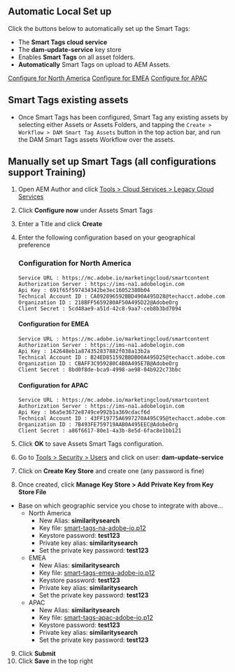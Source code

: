 ## Automatic Local Set up

Click the buttons below to automatically set up the Smart Tags:

* The **Smart Tags cloud service**
* The **dam-update-service** key store
* Enables **Smart Tags** on all asset folders.
* **Automatically** Smart Tags on upload to AEM Assets.

<a href="/apps/demo-utils/instructions/smart-tags.install.html?region=na" class="button">Configure for North America</a>
<a href="/apps/demo-utils/instructions/smart-tags.install.html?region=emea" class="button">Configure for EMEA</a>
<a href="/apps/demo-utils/instructions/smart-tags.install.html?region=apac" class="button">Configure for APAC</a>

## Smart Tags existing assets

* Once Smart Tags has been configured, Smart Tag any existing assets by selecting either Assets or Assets Folders, and tapping the `Create > Workflow > DAM Smart Tag Assets` button in the top action bar, and run the DAM Smart Tags assets Workflow over the assets.

## Manually set up Smart Tags (all configurations support Training)

1. Open AEM Author and click <a href="/etc/cloudservices.html" x-cq-linkchecker="skip" target="_blank">Tools > Cloud Services > Legacy Cloud Services</a>
2. Click **Configure now** under Assets Smart Tags
3. Enter a Title and click **Create**
4. Enter the following configuration based on your geographical preference

    ### Configuration for North America

    ```plain
    Service URL : https://mc.adobe.io/marketingcloud/smartcontent
    Authorization Server : https://ims-na1.adobelogin.com
    Api Key : 691f65f597434342be3ec16052380b04
    Technical Account ID : CA092896592BBD490A495D28@techacct.adobe.com
    Organization ID : 218BFF5659280AF50A495D22@AdobeOrg
    Client Secret : 5cd48ae9-a51d-42c8-9aa7-ceb8b3bd7094
    ```

    #### Configuration for EMEA

    ```plain
    Service URL : https://mc.adobe.io/marketingcloud/smartcontent
    Authorization Server : https://ims-na1.adobelogin.com
    Api Key : 142648eb1a874352837882f038a13b2a
    Technical Account ID : B24ED851592BBDB00A495D25@techacct.adobe.com
    Organization ID : CBAFF3C959280C4B0A495E7B@AdobeOrg
    Client Secret : 8bd0f8de-bca9-4998-ae98-04b922c73bbc
    ```

    #### Configuration for APAC

    ```plain
    Service URL : https://mc.adobe.io/marketingcloud/smartcontent
    Authorization Server : https://ims-na1.adobelogin.com
    Api Key : b6a5e3672e8749ce992b1a369cdacf6d
    Technical Account ID : 43FF19775A6997270A495C95@techacct.adobe.com
    Organization ID : 7B493FE759719AAB0A495EEC@AdobeOrg
    Client Secret : a86f6617-80e1-4a3b-8e5d-6fac8e1bb121
    ```

5. Click **OK** to save Assets Smart Tags configuration.
6. Go to <a href="/libs/granite/security/content/useradmin.html" target="_blank">Tools > Security > Users</a> and click on user: **dam-update-service**
7. Click on **Create Key Store** and create one (any password is fine)
8. Once created, click **Manage Key Store > Add Private Key from Key Store File**  
  * Base on which geographic service you chose to integrate with above...
      * North America
         * New Alias: **similaritysearch**
        * Key file: <a href="/apps/demo-utils/resources/smart-tags/smart-tags-na-adobe-io.p12" x-cq-linkchecker="skip" target="_blank">smart-tags-na-adobe-io.p12</a>
         * Keystore password: **test123**
         * Private key alias: **similaritysearch**
         * Set the private key password: **test123**
      * EMEA
        * New Alias: **similaritysearch**
        * Key file: <a href="/apps/demo-utils/resources/smart-tags/smart-tags-emea-adobe-io.p12" x-cq-linkchecker="skip" target="_blank">smart-tags-emea-adobe-io.p12</a>
        * Keystore password: **test123**
        * Private key alias: **similaritysearch**
        * Set the private key password: **test123**
      * APAC
        * New Alias: **similaritysearch**
        * Key file: <a href="/apps/demo-utils/resources/smart-tags/smart-tags-apac-adobe-io.p12" x-cq-linkchecker="skip" target="_blank">smart-tags-apac-adobe-io.p12</a>
        * Keystore password: **test123**
        * Private key alias: **similaritysearch**
        * Set the private key password: **test123**
9. Click **Submit**
10. Click **Save** in the top right
